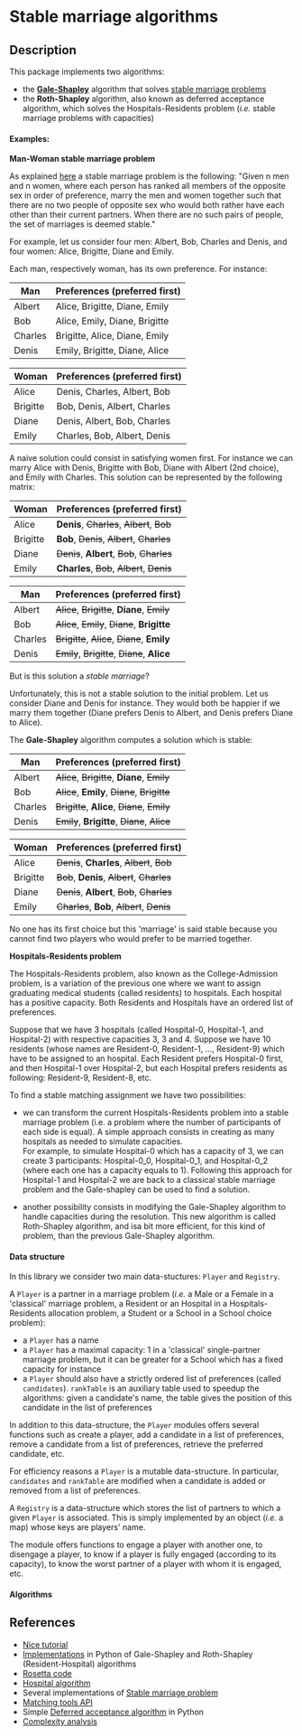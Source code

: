 # Stable marriage algorithms

## Description

This package implements two algorithms:
- the [**Gale-Shapley**](https://en.wikipedia.org/wiki/Gale%E2%80%93Shapley_algorithm) algorithm that solves [stable marriage problems](https://en.wikipedia.org/wiki/Stable_marriage_problem)
- the **Roth-Shapley** algorithm, also known as deferred acceptance algorithm, 
which solves the Hospitals-Residents problem (*i.e.* stable marriage problems with 
capacities)

#### Examples:
**Man-Woman stable marriage problem**

As explained [here](https://en.wikipedia.org/wiki/Stable_marriage_problem) a stable marriage problem is the following:
"Given n men and n women, where each person has ranked all members of the opposite sex in order of preference, marry the men and women together such that there are no two people of opposite sex who would both rather have each other than their current partners. When there are no such pairs of people, the set of marriages is deemed stable."

For example, let us consider four men: Albert, Bob, Charles and Denis, and four women: Alice, Brigitte, Diane and Emily.

Each man, respectively woman, has its own preference. For instance:

| Man   | Preferences (preferred first) |
|-----  |-------------------------------|
|Albert | Alice, Brigitte, Diane, Emily|
|Bob    | Alice, Emily, Diane, Brigitte|
|Charles| Brigitte, Alice, Diane, Emily|
|Denis  | Emily, Brigitte, Diane, Alice|

| Woman  | Preferences (preferred first) |
|-----   |-------------------------------|
|Alice   | Denis, Charles, Albert, Bob|
|Brigitte| Bob, Denis, Albert, Charles|
|Diane   | Denis, Albert, Bob, Charles|
|Emily   | Charles, Bob, Albert, Denis|

A naive solution could consist in satisfying women first. For instance we can marry Alice with Denis, Brigitte with Bob, Diane with Albert (2nd choice), and Emily with Charles.
This solution can be represented by the following matrix:

| Woman  | Preferences (preferred first) |
|-----   |-------------------------------|
|Alice   | **Denis**, ~~Charles~~, ~~Albert~~, ~~Bob~~|
|Brigitte| **Bob**, ~~Denis~~, ~~Albert~~, ~~Charles~~|
|Diane   | ~~Denis~~, **Albert**, ~~Bob~~, ~~Charles~~|
|Emily   | **Charles**, ~~Bob~~, ~~Albert~~, ~~Denis~~|

 Man   | Preferences (preferred first) |
|-----  |-------------------------------|
|Albert | ~~Alice~~, ~~Brigitte~~, **Diane**, ~~Emily~~|
|Bob    | ~~Alice~~, ~~Emily~~, ~~Diane~~, **Brigitte**|
|Charles| ~~Brigitte~~, ~~Alice~~, ~~Diane~~, **Emily**|
|Denis  | ~~Emily~~, ~~Brigitte~~, ~~Diane~~, **Alice**|

But is this solution a *stable marriage*?

Unfortunately, this is not a stable solution to the initial problem.
Let us consider Diane and Denis for instance. They would both be happier if we marry them together (Diane prefers Denis to Albert, and Denis prefers Diane to Alice).

The **Gale-Shapley** algorithm computes a solution which is stable:

 Man   | Preferences (preferred first) |
|-----  |-------------------------------|
|Albert | ~~Alice~~, ~~Brigitte~~, **Diane**, ~~Emily~~|
|Bob    | ~~Alice~~, **Emily**, ~~Diane~~, ~~Brigitte~~|
|Charles| ~~Brigitte~~, **Alice**, ~~Diane~~, ~~Emily~~|
|Denis  | ~~Emily~~, **Brigitte**, ~~Diane~~, ~~Alice~~|

| Woman  | Preferences (preferred first) |
|-----   |-------------------------------|
|Alice   | ~~Denis~~, **Charles**, ~~Albert~~, ~~Bob~~|
|Brigitte| ~~Bob~~, **Denis**, ~~Albert~~, ~~Charles~~|
|Diane   | ~~Denis~~, **Albert**, ~~Bob~~, ~~Charles~~|
|Emily   | ~~Charles~~, **Bob**, ~~Albert~~, ~~Denis~~|

No one has its first choice but this 'marriage' is said stable because you cannot find two players who would prefer to be married together.

**Hospitals-Residents problem**

The Hospitals-Residents problem, also known as the College-Admission problem, is a variation of the previous one where we want to assign graduating medical students (called residents) to hospitals. Each hospital has a positive capacity.
Both Residents and Hospitals have an ordered list of preferences.

Suppose that we have 3 hospitals (called Hospital-0, Hospital-1, and Hospital-2) with respective capacities 3, 3 and 4.
Suppose we have 10 residents (whose names are Resident-0, Resident-1, ..., Resident-9)
which have to be assigned to an hospital. 
Each Resident prefers Hospital-0 first, and then Hospital-1 over Hospital-2, but each Hospital prefers residents as following: Resident-9, Resident-8, etc.

To find a stable matching assignment we have two possibilities:
- we can transform the current Hospitals-Residents problem into a stable marriage problem (i.e. a problem where the number of participants of each side is equal). 
 A simple approach consists in creating as many hospitals as needed to simulate capacities.\
 For example, to simulate Hospital-0 which has a capacity of 3, we can create 3 participants: Hospital-0_0, Hospital-0_1, and Hospital-0_2 (where each one has a capacity equals to 1). 
 Following this approach for Hospital-1 and Hospital-2 we are back to a classical stable marriage problem and the Gale-shapley can be used to find a solution.

- another possibility consists in modifying the Gale-Shapley algorithm to handle capacities during the resolution. This new algorithm is called Roth-Shapley algorithm, and isa bit more efficient, for this kind of problem, than the previous Gale-Shapley algorithm.

#### Data structure
In this library we consider two main data-stuctures: `Player` and `Registry`.

A `Player` is a partner in a marriage problem
(*i.e.* a Male or a Female in a 'classical' marriage problem, a Resident or an Hospital in a Hospitals-Residents allocation problem, a Student or a School in a School choice problem):
* a `Player` has a name
* a `Player` has a maximal capacity: 1 in a 'classical' single-partner marriage problem, but it can be greater for a School which has a fixed capacity for instance
* a `Player` should also have a strictly ordered list of preferences (called `candidates`). `rankTable` is an auxiliary table used to speedup the algorithms: given a candidate's name, the table gives the position of this candidate in the list of preferences

In addition to this data-structure, the `Player` modules offers several functions such as create a player, add a candidate in a list of preferences, remove a candidate from a list of preferences, retrieve the preferred candidate, etc.

For efficiency reasons a `Player` is a mutable data-structure. In particular, `candidates` and `rankTable` are modified when a candidate is added or removed from a list of preferences.

A `Registry` is a data-structure which stores the list of partners to which a given `Player` is associated.
This is simply implemented by an object (*i.e.* a map) whose keys are players' name.

The module offers functions to engage a player with another one, to disengage a player, to know if a player is fully engaged (according to its capacity), to know the worst partner of a player with whom it is engaged, etc.

#### Algorithms



## References

- [Nice tutorial](http://www.ams.org/publicoutreach/feature-column/fc-2015-03)
- [Implementations](https://github.com/daffidwilde/matching) in Python of 
Gale-Shapley and Roth-Shapley (Resident-Hospital) algorithms
- [Rosetta code](https://rosettacode.org/wiki/Stable_marriage_problem#JavaScript)
- [Hospital algorithm](https://arxiv.org/pdf/1408.2969.pdf)
- Several implementations of [Stable marriage problem](https://github.com/alextanhongpin/stable-marriage-problem)
- [Matching tools API](https://matchingtools.com/)
- Simple [Deferred acceptance algorithm](https://gist.github.com/scribu/104ec4ba54207db8c6e8) in Python
- [Complexity analysis](https://www.google.com/url?sa=t&rct=j&q=&esrc=s&source=web&cd=3&cad=rja&uact=8&ved=2ahUKEwjzjZbj9tThAhVxZN8KHRW7Da0QFjACegQIBxAC&url=https%3A%2F%2Fwww.researchgate.net%2Fprofile%2FMohamed_Mourad_Lafifi%2Fpost%2FHow_can_the_issues_of_satisfiability_and_fairness_in_matching_problems_be_answered_int_he_environment_of_dynamic_resource_allocation_and_computing%2Fattachment%2F59d6554979197b80779ac858%2FAS%253A525137776132096%25401502214010799%2Fdownload%2FComplexity%2Band%2Balgorithms%2Bin%2Bmatching%2Bproblems%2Bunder%2Bpreferences%2BCseh_Agnes.pdf&usg=AOvVaw0e7n4KwJYH03Bsve7yOd0v)
